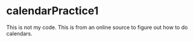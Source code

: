 # calendarPractice1

This is not my code.  This is from an online source to figure out how to do calendars.
